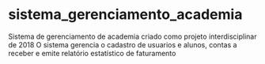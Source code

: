 # sistema_gerenciamento_academia
Sistema de gerenciamento de academia criado como projeto interdisciplinar de 2018
O sistema gerencia o cadastro de usuarios e alunos, contas a receber e emite relatório estatístico de faturamento
